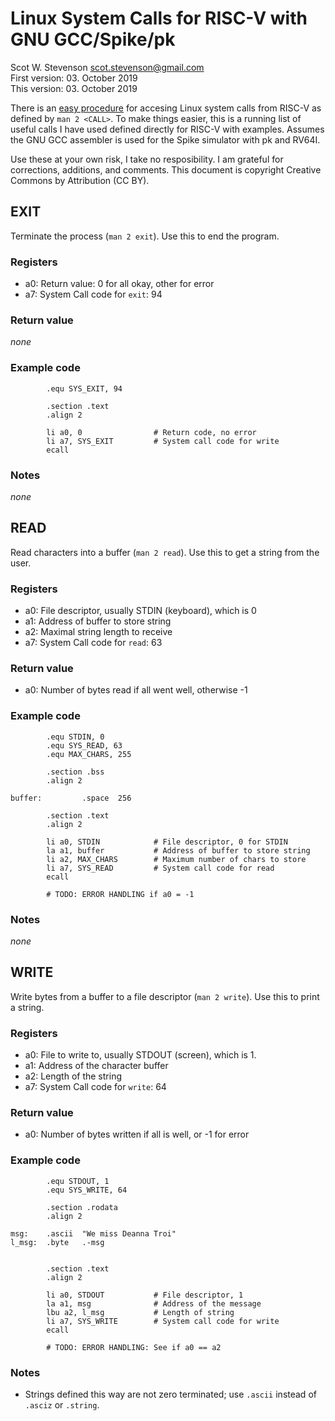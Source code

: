 # Linux System Calls for RISC-V with GNU GCC/Spike/pk
Scot W. Stevenson <scot.stevenson@gmail.com>   
First version: 03. October 2019   
This version: 03. October 2019   

There is an [easy procedure](./riscv_howto_syscalls.md) for accesing Linux
system calls from RISC-V as defined by `man 2 <CALL>`. To make things easier,
this is a running list of useful calls I have used defined directly for RISC-V
with examples. Assumes the GNU GCC assembler is used for the Spike simulator
with pk and RV64I. 

Use these at your own risk, I take no resposibility. I am grateful for
corrections, additions, and comments. This document is copyright Creative
Commons by Attribution (CC BY). 

## EXIT

Terminate the process (`man 2 exit`). Use this to end the program.

### Registers

- a0: Return value: 0 for all okay, other for error
- a7: System Call code for `exit`: 94

### Return value

_none_ 

### Example code

```
        .equ SYS_EXIT, 94

        .section .text
        .align 2

        li a0, 0                # Return code, no error
        li a7, SYS_EXIT         # System call code for write
        ecall
```


### Notes

_none_


## READ

Read characters into a buffer (`man 2 read`). Use this to get a string from the
user.

### Registers

- a0: File descriptor, usually STDIN (keyboard), which is 0
- a1: Address of buffer to store string
- a2: Maximal string length to receive
- a7: System Call code for `read`: 63

### Return value

- a0: Number of bytes read if all went well, otherwise -1

### Example code

```
        .equ STDIN, 0
        .equ SYS_READ, 63
        .equ MAX_CHARS, 255

        .section .bss
        .align 2

buffer:         .space  256

        .section .text
        .align 2

        li a0, STDIN            # File descriptor, 0 for STDIN
        la a1, buffer           # Address of buffer to store string
        li a2, MAX_CHARS        # Maximum number of chars to store
        li a7, SYS_READ         # System call code for read
        ecall

        # TODO: ERROR HANDLING if a0 = -1
```


### Notes

_none_



## WRITE

Write bytes from a buffer to a file descriptor (`man 2 write`). Use this to
print a string. 

### Registers

- a0: File to write to, usually STDOUT (screen), which is 1.
- a1: Address of the character buffer
- a2: Length of the string
- a7: System Call code for `write`: 64

### Return value

- a0: Number of bytes written if all is well, or -1 for error

### Example code

```
        .equ STDOUT, 1
        .equ SYS_WRITE, 64

        .section .rodata
        .align 2

msg:    .ascii  "We miss Deanna Troi"
l_msg:  .byte   .-msg


        .section .text
        .align 2

        li a0, STDOUT           # File descriptor, 1
        la a1, msg              # Address of the message
        lbu a2, l_msg           # Length of string
        li a7, SYS_WRITE        # System call code for write
        ecall

        # TODO: ERROR HANDLING: See if a0 == a2
```


### Notes

- Strings defined this way are not zero terminated; use `.ascii` instead of
  `.asciz` or `.string`.

